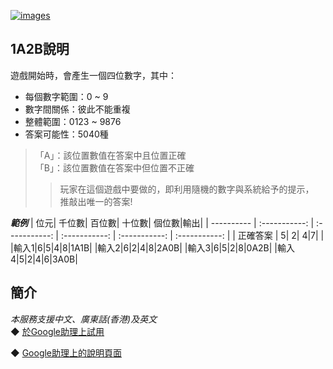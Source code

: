 [![images](https://lh3.googleusercontent.com/37WMonxA2I_uxBu1YQNZ6QGikAIvYLYAz_3xQf5pzKI-ce8ziO7zT-0fGeddbXGL-ggwQvYS37zH7A=s81)](https://assistant.google.com/services/a/uid/000000b5033b5e97)

1A2B說明
-------
遊戲開始時，會產生一個四位數字，其中：  
* 每個數字範圍：0 ~ 9  
* 數字間關係：彼此不能重複    
* 整體範圍：0123 ~ 9876    
* 答案可能性：5040種  
   
>「A」：該位置數值在答案中且位置正確  
>「B」：該位置數值在答案中但位置不正確
>> 玩家在這個遊戲中要做的，即利用隨機的數字與系統給予的提示，  
>> 推敲出唯一的答案!  
  
***範例***
| 位元| 千位數| 百位數| 十位數| 個位數|輸出|
| ---------- | :-----------:  | :-----------: | :-----------: | :-----------: | :-----------: |
| 正確答案  | 5| 2| 4|7|  |
|輸入1|6|5|4|8|1A1B|
|輸入2|6|2|4|8|2A0B|
|輸入3|6|5|2|8|0A2B|
|輸入4|5|2|4|6|3A0B|

簡介
-------
*本服務支援中文、廣東話(香港)及英文*  
◆ [於Google助理上試用](https://assistant.google.com/services/invoke/uid/000000b5033b5e97)
  
◆ [Google助理上的說明頁面](https://assistant.google.com/services/a/uid/000000b5033b5e97)

